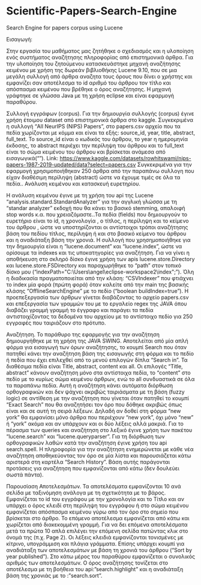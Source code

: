 # Scientific-Papers-Search-Engine
Search Engine for papers corpus using Lucene

Εισαγωγή:

Στην εργασία του μαθήματος μας ζητήθηκε ο σχεδιασμός και η υλοποίηση ενός συστήματος αναζήτησης πληροφορίας από επιστημονικά άρθρα. Για την υλοποίηση του ζητούμενου κατασκευάστηκε μηχανή αναζήτησης κειμένου με χρήση  της δωρεάν βιβλιοθήκης Lucene 9.10, που σε μια μεγάλη συλλογή από άρθρα αναζητα τους όρους που δίνει ο χρήστης και εμφανίζει σαν αποτέλεσμα το id αριθμό του άρθρου τον τίτλο και απόσπασμα κειμένου που βρέθηκε ο όρος αναζήτησης. Η μηχανή γράφτηκε σε γλώσσα Java με τη χρήση eclipse και είναι εφαρμογή παραθύρου. 

Συλλογή εγγράφων (corpus).
Για την δημιουργία συλλογής (corpus) έγινε χρήση έτοιμου dataset από επιστημονικά άρθρα στο kaggle. Συγκεκριμένα η συλλογή  “All NeurIPS (NIPS) Papers”, στο papers.csv αρχείο που τα πεδία χωρίζονται με κόμμα και είναι τα εξής: source_id, year, title, abstract, full_text. Το source_id είναι ο κωδικός του άρθρου, το year η ημερομηνία έκδοσης, το abstract περιέχει την περίληψη του άρθρου και  το full_text είναι το σώμα κειμένου του άρθρου και βρίσκεται ανάμεσα από εισαγωγικά(“”).
Link: https://www.kaggle.com/datasets/rowhitswami/nips-papers-1987-2019-updated/data?select=papers.csv
Συγκεκριμένα για την εφαρμογή χρησιμοποιήθηκαν 250 άρθρα από την παραπάνω συλλογη που είχαν διαθέσιμη περίληψη (abstract) ώστε να έχουμε τιμές σε όλα τα πεδία..
Ανάλυση κειμένου και κατασκευή ευρετηρίου.

Η ανάλυση κειμένου έγινε με τη χρήση του api της Lucene “analysis.standard.StandardAnalyzer” για την αγγλική γλώσσα με τη “standar analyzer” εκδοχή που θα κάνει το βασικό stemming, απαλοιφή stop words κ.α. που χρειαζόμαστε..Τα πεδία (fields) που δημιουργούν το ευρετήριο  είναι το id, η χρονολογία , ο τίτλος, η περίληψη και το κείμενο του άρθρου , ώστε να υποστηρίζονται οι αντίστοιχοι τρόποι αναζήτησης βάση του πεδίου τίτλος, περίληψη ή και στο βασικό κείμενο του άρθρου  και η αναδιάταξη βάση την χρονιά. Η συλλογή που χρησημοποιήθηκε για την δημιουργία είναι η “lucene.document” και “lucene.index”,  ώστε να ορίσουμε τα indexes και τις υποκατηγορίες για αναζήτηση. 
Για να γίνει η αποθήκευση στο σκληρό δίσκο έγινε χρήση των apis lucene.store.Directory και lucene.store.FSDirectory και παραχωρήθηκε το “path” στον τοπικό δίσκο μου (“indexPath="C:\\Users\\angel\\eclipse-workspace2\\index";”). Όλη η διαδικασία πραγματοποιείται από την κλάση: “CSVIndexer” που φτιάχνει το index μία φορά (πρώτη φορά) όταν καλείτε από την main της βασικής κλάσης “OfflineSearchEngine” με το πεδίο (“boolean buildIndex=true”).
Η προεπεξεργασία των άρθρων γίνεται διαβάζοντας το αρχείο papers.csv και επεξεργασία των γραμμών του με το εργαλείο  regex της JAVA όπου διαβάζει γραμμή γραμμή το έγγραφο και παράγει τα πεδία αντιστοιχίζοντας τα δεδομένα του αρχείου με το αντίστοιχο πεδίο για 250 εγγραφές που ταιριάζουν στο πρότυπο.

Αναζήτηση.
Το παράθυρο της εφαρμογής για την αναζήτηση δημιουργήθηκε με τη χρήση της JAVA SWING. Αποτελείται από μία απλή φόρμα για εισαγωγή των όρων αναζήτησης, το κουμπί Search που όταν πατηθεί κάνει την αναζήτηση βάση της εισαγωγής στη φόρμα και το πεδίο ή πεδία που έχει επιλεχθεί από το μενού επιλογών δίπλα “Search in”. 
Τα διαθέσιμα πεδία είναι Title, abstract, content και all. Οι επιλογές “Title, abstract” κάνουν αναζήτηση μόνο στα αντίστοιχα πεδία, το “content” στο πεδίο με το κυρίως σώμα κειμένου άρθρων, ενώ το all συνδυαστικά σε όλα τα παραπάνω πεδία. Αυτή η αναζήτηση κάνει αυτόματα διόρθωση ορθογραφικών και δεν ψάχνει ακριβώς ταιριάσματα με τη βάση (fuzzy logic) σε αντίθεση με την αναζήτηση που γίνεται όταν πατηθεί το κουμπί “Exact Search” που θα αναζητήσει τον όρο που δόθηκε ακριβώς όπως είναι και σε αυτή τη σειρά λέξεων. Δηλαδή αν δοθεί στη φόρμα “new york” θα εμφανίσει μόνο άρθρα που περιέχουν “new york”, όχι μόνο “new” ή “york” ακόμα και αν υπάρχουν και οι δύο λέξεις αλλά μακριά.
Για το πέρασμα των queries και αναζήτηση στο λεξικό έγινε χρήση των πακέτου “lucene.search” και “lucene.queryparser”. Για τη διόρθωση των ορθογραφικών λαθών κατά την αναζήτηση έγινε χρήση του api search.spell.
Η πληροφορία για την αναζήτηση ενημερώνεται με κάθε νέα αναζήτηση αποθηκεύοντας τον όρο σε μία λίστα και παρουσιάζεται κάτω αριστερά στη καρτέλα “Search History”. Βάση αυτής παράγονται προτάσεις για αναζήτηση που εμφανίζονται από κάτω (δεν δουλεύει σωστά πάντα).



Παρουσίαση Αποτελεσμάτων.
Τα αποτελέσματα εμφανίζονται 10 ανά σελίδα με ταξινόμηση ανάλογα με τη σχετικότητα με το βάρος. Εμφανίζεται το id του εγγράφου με την χρονολογία και το Τίτλο και αν υπάρχει ο όρος κλειδί στη περίληψη του εγγράφου ή στο σώμα κειμένου εμφανίζεται απόσπασμα κειμένου γύρω από τον όρο στο σημείο που βρίσκεται στο άρθρο. Το επόμενο αποτέλεσμα εμφανίζεται από κάτω και χωρίζεται από διακεκομμένη γραμμή. Για να δει επόμενα αποτελέσματα μετά τα πρώτα 10 απλά επιλέγει την επόμενη σελίδα πατώντας κλικ στο όνομά της (π.χ. Page 2). Οι λέξεις κλειδιά εμφανίζονται τονισμένες με κίτρινο, υπογράμμιση και πλάγια γράμματα. Επίσης υπάρχει κουμπί για αναδιάταξη των αποτελεσμάτων με βάση τη χρονιά του άρθρου (“Sort by year published”). Στο κάτω μέρος του παραθύρου εμφανίζεται ο συνολικός αριθμός των αποτελεσμάτων. Ο όρος αναζήτησης τονίζεται στο αποτέλεσμα με τη βοήθεια του api:”search.highlight” και η αναδιάταξη βάση της χρονιάς με το :”search.sort”.

